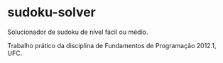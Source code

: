# sudoku-solver
Solucionador de sudoku de nível fácil ou médio.

Trabalho prático da disciplina de Fundamentos de Programação 2012.1, UFC.
